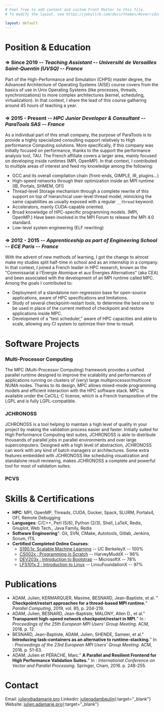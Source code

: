 ```yaml
---
# Feel free to add content and custom Front Matter to this file.
# To modify the layout, see https://jekyllrb.com/docs/themes/#overriding-theme-defaults

layout: default
---
```


Position & Education
============

### => Since 2019 -- *Teaching Assistant -- Université de Versailles Saint-Quentin (UVSQ) -- France*
Part of the High-Performance and Simulation (CHPS) master degree, the Advanced
Architecture of Operating Systems (AISE) course covers from the basics of use in
Unix Operating Systems (like processes, threads, synchronizations) to more complex
architectures (kernel, scheduling, virtualization). In that context, I share the
lead of this course gathering around 45 hours of teaching a year.


### => 2015 - Present -- *HPC Junior Developer & Consultant -- ParaTools SAS -- France*
As a individual part of this small company, the purpose of ParaTools is to
provide a highly specialized consulting support relatively to High performance
Computing solutions. More specifically, if this company was initially focused on
performance, thanks to the support the performance analysis tool, TAU. The French
affiliate covers a larger area, mainly focused on developing inside runtimes
(MPI, OpenMP). In that context, I contributed to multiple areas of interest and feed my knowledge among the following:

* GCC and its overall compilation chain (front-ends, GIMPLE, IR, plugins...)
* High-speed networks through their optimization inside an MPI runtime (IB,
Portals, SHMEM, OFI)
* Thread-level Storage mechanism through a complete rewrite of this support on
 top of hierarchical user-level thread model, mimicking the same capabilities as usually exposed with a regular `__thread` keyword. 
* Accelerators, mainly CUDA-capable oriented.
* Broad knowledge of HPC-specific programming models. (MPI, OpenMP.) Have been involved in the MPI Forum to release the MPI 4.0 standard.
* Low-level system engineering (ELF rewriting)


### => 2012 - 2015 -- *Apprenticeship as part of Engineering School -- ECE Paris -- France*
With the advent of new methods of learning, I got the change to almost make my
studies split half-time in school and as an internship in a company. In that
context, I joined a French leader in HPC research, known as the "Commissariat à
l'Énergie Atomique et aux Énergies Alternatives" (aka CEA) and been associated with
the development of an MPI runtime called MPC. Among the goals I contributed to:
* Deployment of a standalone non-regression base for open-source applications,
aware of HPC specifications and limitations.
* Study of several checkpoint-restart tools, to determine the best one to be
used in place of the current method of checkpoint and restore applications inside
  MPC.
* Development of a "test scheduler,” aware of HPC capacities and able to scale,
allowing any CI system to optimize their time to result.

Software Projects
=================

### Multi-Processor Computing
The MPC (Multi-Processor Computing) framework provides a unified parallel runtime designed to improve the scalability and performances of applications running on clusters of (very) large multiprocessor/multicore NUMA nodes. Thanks to its design, MPC allows mixed-mode programming models and efficient interaction with the HPC software stack. MPC is available under the CeCILL-C license, which is a French transposition of the LGPL and is fully LGPL-compatible.

### JCHRONOSS
JCHRONOSS is a tool helping to maintain a high level of quality in your project by making the validation process easier and faster. Initially suited for High Performance Computing test suites, JCHRONOSS is able to distribute thousands of parallel jobs in parallel environments and over large supercomputers. Designed with a high level of abstraction, JCHRONOSS can work with any kind of batch managers or architectures. Some extra features embedded with JCHRONOSS like scheduling visualization and standalone result reviewing, makes JCHRONOSS a complete and powerful tool for most of validation suites.

### PCVS

Skills & Certifications
=======================

* **HPC**: MPI, OpenMP, Threads, CUDA, Docker, Spack, SLURM, Portals4, OFI,
Remote Debugging
* **Languages**: C/C++, Perl (5/6), Python (2/3), Shell, LaTeX, Redis, Gnuplot, Web Tech., Java Family, Redis
* **Software Engineering**": Git, SVN, CMake, Autotools, Gitlab, Jenkins, Scrum, ITIL
* **Certified Completed Online Courses**:
	- [S190.1x: Scalable Machine Learning](https://verify.edx.org/cert/d53680539ea545bbae9509093f3a6668) -- UC BerkeleyX -- 100%
	- [CS002x : Programming in Scratch](https://verify.edx.org/cert/b6477262b58c44cb8662ede4766d53bf) -- HarveyMuddX -- 96%
	- [DEV203x : Introduction to Bootstrap](https://verify.edx.org/cert/770b5514826d4be9bfd27b4ff98f12d0) -- MicrosoftX -- 78%
	- [LFS101x.2 : Introduction to Linux](https://verify.edx.org/cert/b028f09211754025b050d9f30699d44e) -- LinxuFoundationX -- 97% 

Publications
============

* ADAM, Julien, KERMARQUER, Maxime, BESNARD, Jean-Baptiste, et al.
 " __Checkpoint/restart approaches for a thread-based MPI runtime.__" *Parallel
  Computing*, 2019, vol. 85, p. 204-219.
* ADAM, Julien, BESNARD, Jean-Baptiste, MALONY, Allen D., et al." __Transparent
high-speed network checkpoint/restart in MPI.__" In : *Proceedings of the 25th
European MPI Users' Group Meeting*. ACM, 2018. p. 12.
* BESNARD, Jean-Baptiste, ADAM, Julien, SHENDE, Sameer, et al." __Introducing
task-containers as an alternative to runtime-stacking.__" In : *Proceedings of
the 23rd European MPI Users' Group Meeting.* ACM, 2016. p. 51-63.
* ADAM, Julien et PÉRACHE, Marc." __A Parallel and Resilient Frontend for High
Performance Validation Suites.__" In : *International Conference on Vector and
Parallel Processing*. Springer, Cham, 2016. p. 248-255.

Contact
=======

Email: [julien@adamarie.pro](mailto:julien@adamarie.pro)
Linkedin: [julienadambeulin](https://linkedin.com/in/julienadambeulin){:target="_blank"}
Website: [julien.adamarie.pro](https://julien.adamarie.pro){:target="_blank"}
